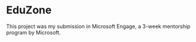 # EduZone

This project was my submission in Microsoft Engage, a 3-week mentorship program by Microsoft.
